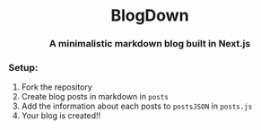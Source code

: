 <div align="center">
    <h1>BlogDown</h1>
    <h3>A minimalistic markdown blog built in Next.js</h3>
</div>

### Setup:

1. Fork the repository
2. Create blog posts in markdown in `posts`
3. Add the information about each posts to `postsJSON` in `posts.js`
4. Your blog is created!!
